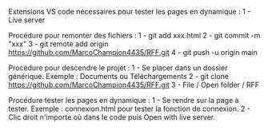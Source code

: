 Extensions VS code nécessaires pour tester les pages en dynamique :
1 - Live server

Procédure pour remonter des fichiers :
1 - git add xxx.html
2 - git commit -m "xxx"
3 - git remote add origin https://github.com/MarcoChampion4435/RFF.git
4 - git push -u origin main

Procédure pour descendre le projet :
1 - Se placer dans un dossier générique. Exemple : Documents ou Téléchargements
2 - git clone https://github.com/MarcoChampion4435/RFF.git
3 - File / Open folder / RFF

Procédure tester les pages en dynamique :
1 - Se rendre sur la page à tester. Exemple : connexion.html pour tester la fonction de connexion. 
2 - Clic droit n'importe où dans le code puis Open with live server.